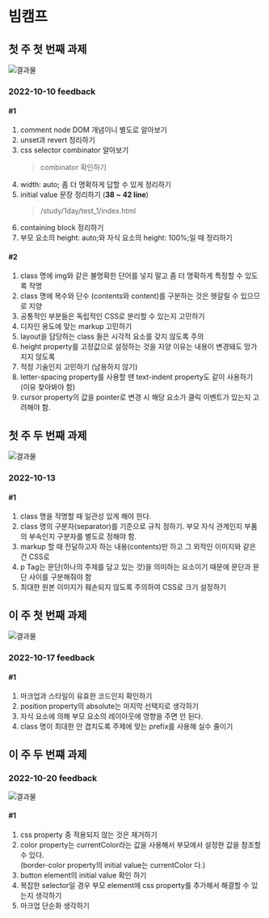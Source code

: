 # 빔캠프
## 첫 주 첫 번째 과제 
![결과물](https://user-images.githubusercontent.com/59129553/195994726-8cb1fec8-3b14-4961-8eab-aa595077118f.png)
### 2022-10-10 feedback
#### #1
1. comment node DOM 개념이니 별도로 알아보기   
2. unset과 revert 정리하기    
3. css selector combinator 알아보기    
    > combinator 확인하기
4. width: auto; 좀 더 명확하게 답할 수 있게 정리하기
5. initial value 문장 정리하기 (__38 ~ 42 line__)   
    > /study/1day/test_1/index.html 
6. containing block 정리하기
7. 부모 요소의 height: auto;와 자식 요소의 height: 100%;일 때 정리하기

#### #2
1. class 명에 img와 같은 불명확한 단어를 넣지 말고 좀 더 명확하게 특정할 수 있도록 작명
2. class 명에 복수와 단수 (contents와 content)를 구분하는 것은 헷갈릴 수 있으므로 지양
3. 공통적인 부분들은 독립적인 CSS로 분리할 수 있는지 고민하기
4. 디자인 용도에 맞는 markup 고민하기
5. layout을 담당하는 class 들은 시각적 요소를 갖지 않도록 주의
6. height property를 고정값으로 설정하는 것을 지양 이유는 내용이 변경돼도 망가지지 않도록
7. 적정 기술인지 고민하기 (남용하지 않기)
8. letter-spacing property를 사용할 땐 text-indent property도 같이 사용하기 (이유 찾아봐야 함)
9. cursor property의 값을 pointer로 변경 시 해당 요소가 클릭 이벤트가 있는지 고려해야 함.

## 첫 주 두 번째 과제
![결과물](https://user-images.githubusercontent.com/59129553/195995187-33cb85be-abe2-47c2-ab53-acc99b4f8833.png)
### 2022-10-13
#### #1
1. class 명을 작명할 때 일관성 있게 해야 한다.
2. class 명의 구분자(separator)를 기준으로 규칙 정하기. 부모 자식 관계인지 부품의 부속인지 구분자를 별도로 정해야 함.
3. markup 할 때 전달하고자 하는 내용(contents)만 하고 그 외적인 이미지와 같은 건 CSS로
4. p Tag는 문단(하나의 주제를 담고 있는 것)을 의미하는 요소이기 때문에 문단과 문단 사이를 구분해줘야 함
5. 최대한 원본 이미지가 훼손되지 않도록 주의하여 CSS로 크기 설정하기

## 이 주 첫 번째 과제
![결과물](https://user-images.githubusercontent.com/59129553/196440025-ca1a276f-d410-44b0-a39c-fdcfcbc03118.png)
### 2022-10-17 feedback
#### #1
1. 마크업과 스타일이 유효한 코드인지 확인하기 
2. position property의 absolute는 마지막 선택지로 생각하기
3. 자식 요소에 의해 부모 요소의 레이아웃에 영향을 주면 안 된다.
4. class 명이 최대한 안 겹치도록 주제에 맞는 prefix를 사용해 실수 줄이기

## 이 주 두 번쨰 과제
### 2022-10-20 feedback
![결과물](https://user-images.githubusercontent.com/59129553/198076760-0e8fc8a5-6758-4b50-b404-da8b8af2d46f.png)
#### #1
1. css property 중 적용되지 않는 것은 제거하기
2. color property는 currentColor라는 값을 사용해서 부모에서 설정한 값을 참조할 수 있다.    
   (border-color property의 initial value는 currentColor 다.)
3. button element의 initial value 확인 하기
4. 복잡한 selector일 경우 부모 element에 css property를 추가해서 해결할 수 있는지 생각하기
5. 마크업 단순화 생각하기
